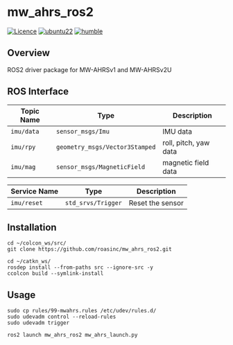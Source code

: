 # mw_ahrs_ros2
[![Licence](https://img.shields.io/badge/License-Apache_2.0-green.svg)](https://opensource.org/licenses/Apache-2.0/)
[![ubuntu22](https://img.shields.io/badge/-UBUNTU_22.04-orange?style=flat-square&logo=ubuntu&logoColor=white)](https://releases.ubuntu.com/jammy/)
[![humble](https://img.shields.io/badge/-HUMBLE-blue?style=flat-square&logo=ros)](https://docs.ros.org/en/humble/index.html)

## Overview
ROS2 driver package for MW-AHRSv1 and MW-AHRSv2U

## ROS Interface

| Topic Name   | Type                             | Description           |
|--------------|----------------------------------|-----------------------|
| ``imu/data`` | ``sensor_msgs/Imu``              | IMU data              |
| ``imu/rpy``  | ``geometry_msgs/Vector3Stamped`` | roll, pitch, yaw data |
| ``imu/mag``  | ``sensor_msgs/MagneticField``    | magnetic field data   |

| Service Name  | Type             | Description      |
|---------------|------------------|------------------|
| ``imu/reset`` | ``std_srvs/Trigger`` | Reset the sensor |

## Installation
```
cd ~/colcon_ws/src/
git clone https://github.com/roasinc/mw_ahrs_ros2.git

cd ~/catkn_ws/
rosdep install --from-paths src --ignore-src -y
ccolcon build --symlink-install
```

## Usage
```
sudo cp rules/99-mwahrs.rules /etc/udev/rules.d/
sudo udevadm control --reload-rules
sudo udevadm trigger

ros2 launch mw_ahrs_ros2 mw_ahrs_launch.py
```

